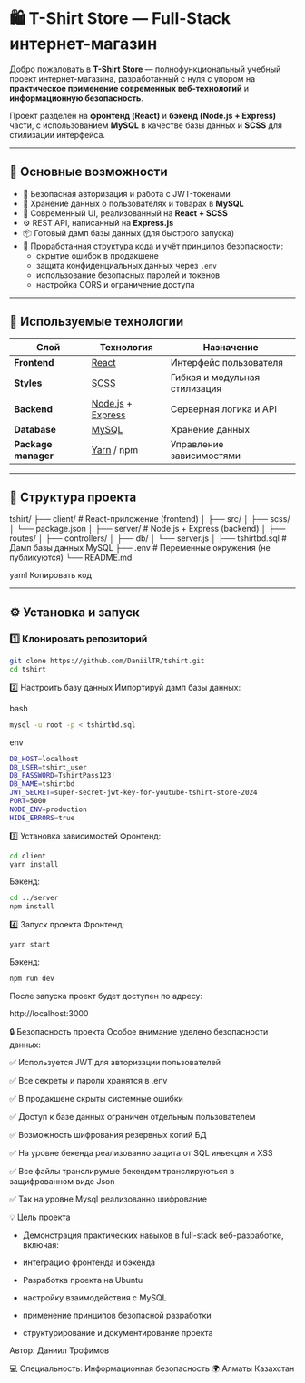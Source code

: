 # 🛍️ T-Shirt Store — Full-Stack интернет-магазин

Добро пожаловать в **T-Shirt Store** — полнофункциональный учебный проект интернет-магазина, разработанный с нуля с упором на **практическое применение современных веб-технологий** и **информационную безопасность**.  

Проект разделён на **фронтенд (React)** и **бэкенд (Node.js + Express)** части, с использованием **MySQL** в качестве базы данных и **SCSS** для стилизации интерфейса.

---

## 🚀 Основные возможности

- 🔐 Безопасная авторизация и работа с JWT-токенами  
- 🧾 Хранение данных о пользователях и товарах в **MySQL**  
- 🎨 Современный UI, реализованный на **React + SCSS**  
- ⚙️ REST API, написанный на **Express.js**  
- 📦 Готовый дамп базы данных (для быстрого запуска)  
- 🧠 Проработанная структура кода и учёт принципов безопасности:
  - скрытие ошибок в продакшене  
  - защита конфиденциальных данных через `.env`  
  - использование безопасных паролей и токенов  
  - настройка CORS и ограничение доступа  

---

## 🧩 Используемые технологии

| Слой | Технология | Назначение |
|------|-------------|------------|
| **Frontend** | [React](https://react.dev/) | Интерфейс пользователя |
| **Styles** | [SCSS](https://sass-lang.com/) | Гибкая и модульная стилизация |
| **Backend** | [Node.js](https://nodejs.org/) + [Express](https://expressjs.com/) | Серверная логика и API |
| **Database** | [MySQL](https://www.mysql.com/) | Хранение данных |
| **Package manager** | [Yarn](https://yarnpkg.com/) / npm | Управление зависимостями |

---

## 📂 Структура проекта

tshirt/
├── client/ # React-приложение (frontend)
│ ├── src/
│ ├── scss/
│ └── package.json
│
├── server/ # Node.js + Express (backend)
│ ├── routes/
│ ├── controllers/
│ ├── db/
│ └── server.js
│
├── tshirtbd.sql # Дамп базы данных MySQL
├── .env # Переменные окружения (не публикуются)
└── README.md

yaml
Копировать код

---

## ⚙️ Установка и запуск

### 1️⃣ Клонировать репозиторий
```bash
git clone https://github.com/DaniilTR/tshirt.git
cd tshirt
```
2️⃣ Настроить базу данных
Импортируй дамп базы данных:

bash
```bash
mysql -u root -p < tshirtbd.sql
```

env
```bash
DB_HOST=localhost
DB_USER=tshirt_user
DB_PASSWORD=TshirtPass123!
DB_NAME=tshirtbd
JWT_SECRET=super-secret-jwt-key-for-youtube-tshirt-store-2024
PORT=5000
NODE_ENV=production
HIDE_ERRORS=true
```
3️⃣ Установка зависимостей
Фронтенд:

```bash
cd client
yarn install

```
Бэкенд:
```bash
cd ../server
npm install
```
4️⃣ Запуск проекта
Фронтенд:

```bash
yarn start
```
Бэкенд:

```bash
npm run dev
```
После запуска проект будет доступен по адресу:

http://localhost:3000

🔒 Безопасность проекта
Особое внимание уделено безопасности данных:

✅ Используется JWT для авторизации пользователей

✅ Все секреты и пароли хранятся в .env

✅ В продакшене скрыты системные ошибки

✅ Доступ к базе данных ограничен отдельным пользователем

✅ Возможность шифрования резервных копий БД

✅ На уровне бекенда реализованно защита от SQL иньекция и XSS

✅ Все файлы транслирумые бекендом транслируються в защифрованном виде Json

✅ Так на уровне Mysql реализованно шифрование

💡 Цель проекта
- Демонстрация практических навыков в full-stack веб-разработке, включая:

- интеграцию фронтенда и бэкенда

- Разработка проекта на Ubuntu

- настройку взаимодействия с MySQL

- применение принципов безопасной разработки

- структурирование и документирование проекта


Автор: Даниил Трофимов

💻 Специальность: Информационная безопасность
🌍 Алматы Казахстан
